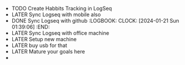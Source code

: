 - TODO Create Habbits Tracking in LogSeq
- LATER Sync Logseq with mobile also
- DONE Sync Logseq with github
  :LOGBOOK:
  CLOCK: [2024-01-21 Sun 01:39:06]
  :END:
- LATER Sync Logseq with office machine
- LATER Setup new machine
- LATER buy usb for that
- LATER Mature your goals here
-
